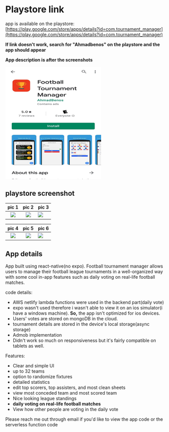 # Playstore link
app is available on the playstore: [https://play.google.com/store/apps/details?id=com.tournament_manager](https://play.google.com/store/apps/details?id=com.tournament_manager)

**If link doesn't work, search for "Ahmadbenos" on the playstore and the app should appear**

**App description is after the screenshots**

<img src="playstore_sc.jpeg" height="350" width="300">

## playstore screenshot

 pic 1           |  pic 2          |  pic 3
:-------------------------:|:-------------------------:|:---------------------------
![](https://play-lh.googleusercontent.com/VJat_fwGwSFohAHo6Ph12i1-RM5DWc_xMb_JLYyfsG8Q9-RiSwpRY66ThIIkBCjUllI=w1400-h400-rw)  |  ![](https://play-lh.googleusercontent.com/7IEoekbKhZ_sSkBZbjBlyxr-tXzZQmSWsYyXuLx7VwUoE-EIs-sB3To5y1Qn-d1zBsU=w1400-h400-rw)  |  ![](https://play-lh.googleusercontent.com/vEKHThLGC7wqB10C7xbRxoOZ4IiqRY9jo2mjP7qO6S9EOjo3PgtMOZ0vFb94OuAQMlc=w1400-h400-rw)

 pic 4           |  pic 5          |  pic 6
:-------------------------:|:-------------------------:|:---------------------------
![](https://play-lh.googleusercontent.com/OKAGZdw6-dWJiLu6YsccJJvE8geGZQ12_KlU18yyrOOOm7q9v0muh_pHiD-V4iNJaqk=w1400-h400-rw)  |  ![](https://play-lh.googleusercontent.com/ff94KwraGpJqdJvjf_7y1GTpxBOZtJPLoN_0kbKwL_MzAEXGV8jU7NlOmFcwDOuyNAs=w1400-h400-rw)  |  ![](https://play-lh.googleusercontent.com/Go0KvgYuNSa5NjqsVs23G6qQXtlrMJXJI9frj1z0vuKUbx9faf9U_Ie13nD7rcbw3oU=w1400-h400-rw)

## App details
App built using react-native(no expo).
Football tournament manager allows users to manage their football league tournaments in a well-organized way with some cool in-app features such as daily voting on real-life football matches.

code details:
 - AWS netlify lambda functions were used in the backend part(daily vote)
 - expo wasn't used therefore i wasn't able to view it on an ios simulator(i have a windows machine). **So,** the app isn't optimized for ios devices.
 - Users' votes are stored on mongoDB in the cloud.
 -  tournament details are stored in the device's local storage(async storage)
 -  Admob implementation
 - Didn't work so much on responsiveness but it's fairly compatible on tablets as well.

Features:
 - Clear and simple UI
 - up to 32 teams
 - option to randomize fixtures
 - detailed statistics
 - edit top scorers, top assisters, and most clean sheets
 - view most conceded team and most scored team
 - Nice looking league standings
 - **daily voting on real-life football matches**
 - View how other people are voting in the daily vote


Please reach me out through email if you'd like to view the app code or the serverless function code
